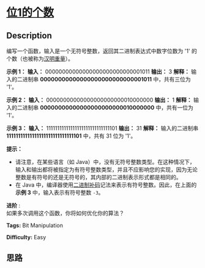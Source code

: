 # [位1的个数][title]

## Description

编写一个函数，输入是一个无符号整数，返回其二进制表达式中数字位数为 '1'
的个数（也被称为[汉明重量](https://baike.baidu.com/item/%E6%B1%89%E6%98%8E%E9%87%8D%E9%87%8F)）。



**示例 1：**
            **输入：** 00000000000000000000000000001011    **输出：** 3    **解释：** 输入的二进制串 **00000000000000000000000000001011**  中，共有三位为 '1'。    

**示例 2：**
            **输入：** 00000000000000000000000010000000    **输出：** 1    **解释：** 输入的二进制串 **00000000000000000000000010000000**  中，共有一位为 '1'。    

**示例 3：**
            **输入：** 11111111111111111111111111111101    **输出：** 31    **解释：** 输入的二进制串 **11111111111111111111111111111101** 中，共有 31 位为 '1'。



**提示：**

  * 请注意，在某些语言（如 Java）中，没有无符号整数类型。在这种情况下，输入和输出都将被指定为有符号整数类型，并且不应影响您的实现，因为无论整数是有符号的还是无符号的，其内部的二进制表示形式都是相同的。
  * 在 Java 中，编译器使用[二进制补码](https://baike.baidu.com/item/二进制补码/5295284)记法来表示有符号整数。因此，在上面的  **示例 3**  中，输入表示有符号整数 `-3`。



**进阶** :  
如果多次调用这个函数，你将如何优化你的算法？


**Tags:** Bit Manipulation

**Difficulty:** Easy

## 思路

[title]: https://leetcode-cn.com/problems/number-of-1-bits
